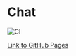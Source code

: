 # Chat

![CI](https://github.com/taniachris8/chat/actions/workflows/web.yml/badge.svg)

[Link to GitHub Pages](https://taniachris8.github.io/chat/)
